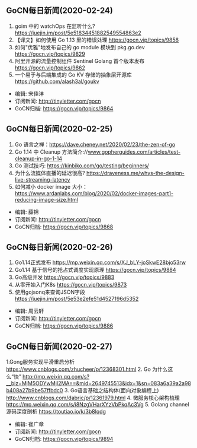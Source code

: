 ## GoCN每日新闻(2020-02-24)

1. goim 中的 watchOps 在监听什么? https://juejin.im/post/5e51834451882549554863e2
2. 【译文】如何使用 Go 1.13 里的错误处理 https://gocn.vip/topics/9858
3. 如何"优雅"地发布自己的 go module 模块到 pkg.go.dev https://gocn.vip/topics/9829
4. 阿里开源的流量控制组件 Sentinel Golang 首个版本发布 https://gocn.vip/topics/9862
5. 一个易于与后端集成的 Go KV 存储的抽象层开源库  https://github.com/alash3al/goukv

- 编辑: 宋佳洋
- 订阅新闻: http://tinyletter.com/gocn
- GoCN归档: https://gocn.vip/topics/9864

## GoCN每日新闻(2020-02-25)

1. Go 语言之禅：https://dave.cheney.net/2020/02/23/the-zen-of-go 
2. Go 1.14 中 Cleanup 方法简介://www.gopherguides.com/articles/test-cleanup-in-go-1-14
3. Go 测试技巧: https://kinbiko.com/go/testing/beginners/
4. 为什么流媒体直播的延迟很高? https://draveness.me/whys-the-design-live-streaming-latency 
5. 如何减小 docker image 大小：https://www.ardanlabs.com/blog/2020/02/docker-images-part1-reducing-image-size.html 

- 编辑: 薛锦 
- 订阅新闻: http://tinyletter.com/gocn
- GoCN归档: https://gocn.vip/topics/9868

## GoCN每日新闻(2020-02-26)
 
1. Go1.14正式发布 https://mp.weixin.qq.com/s/XJ_bLY-joSkwE28bjo53rw
2. Go1.14 基于信号的抢占式调度实现原理 https://gocn.vip/topics/9884
3. Go高级并发 https://gocn.vip/topics/9883
4. 从零开始入门K8s https://gocn.vip/topics/9873
5. 使用gojsonq来查询JSON字段 https://juejin.im/post/5e53e2efe51d4527196d5352

- 编辑: 周云轩 
- 订阅新闻: http://tinyletter.com/gocn
- GoCN归档: https://gocn.vip/topics/9886


## GoCN每日新闻(2020-02-27)
 
1.Gong服务实现平滑重启分析 https://www.cnblogs.com/zhucheer/p/12368301.html
2. Go 为什么这么“快” http://mp.weixin.qq.com/s?__biz=MjM5ODYwMjI2MA==&mid=2649745513&idx=1&sn=083a6a39a2a98b408a27b9be57ffbdc0
3. Go语言基础之结构体(面向对象编程上) http://www.cnblogs.com/dabric/p/12361979.html
4. 微服务核心架构梳理 https://mp.weixin.qq.com/s/i8NzgVHarXYzVbPkqAc3Vg
5. Golang channel 源码深度剖析 https://toutiao.io/k/3b8lqdg

- 编辑: 崔广章 
- 订阅新闻: http://tinyletter.com/gocn
- GoCN归档: https://gocn.vip/topics/9894
